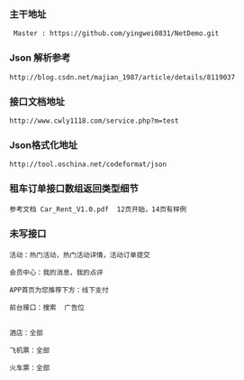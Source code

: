 ### 主干地址
     Master : https://github.com/yingwei0831/NetDemo.git

### Json 解析参考
 
    http://blog.csdn.net/majian_1987/article/details/8119037


### 接口文档地址

    http://www.cwly1118.com/service.php?m=test
    
    
### Json格式化地址
	
	http://tool.oschina.net/codeformat/json
	
	   
### 租车订单接口数组返回类型细节
    
    参考文档 Car_Rent_V1.0.pdf  12页开始，14页有样例
    

### 未写接口
	
	活动：热门活动，热门活动详情，活动订单提交
	
	会员中心：我的消息，我的点评
	
	APP首页为您推荐下方：线下支付
	
	前台接口：搜索  广告位
	
	
	酒店：全部
	
	飞机票：全部
	
	火车票：全部
	




